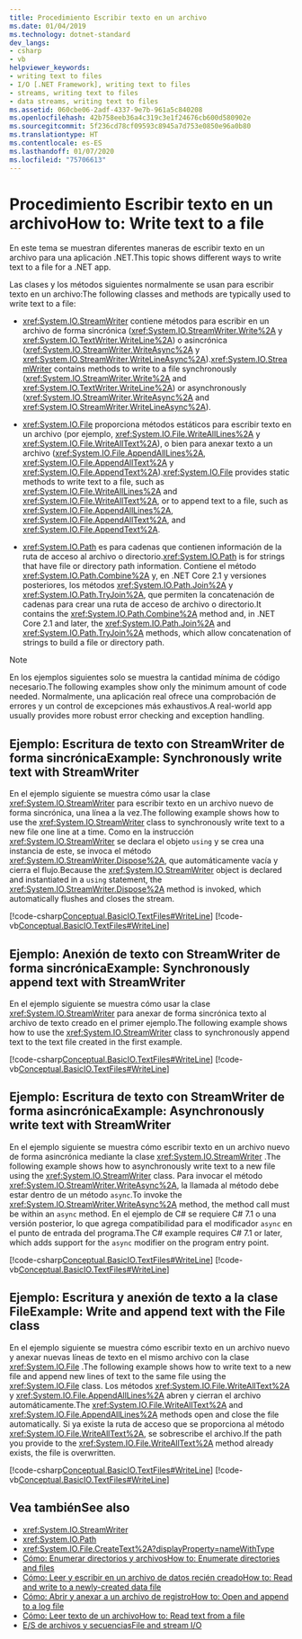 ```yaml
---
title: Procedimiento Escribir texto en un archivo
ms.date: 01/04/2019
ms.technology: dotnet-standard
dev_langs:
- csharp
- vb
helpviewer_keywords:
- writing text to files
- I/O [.NET Framework], writing text to files
- streams, writing text to files
- data streams, writing text to files
ms.assetid: 060cbe06-2adf-4337-9e7b-961a5c840208
ms.openlocfilehash: 42b758eeb36a4c319c3e1f24676cb600d580902e
ms.sourcegitcommit: 5f236cd78cf09593c8945a7d753e0850e96a0b80
ms.translationtype: HT
ms.contentlocale: es-ES
ms.lasthandoff: 01/07/2020
ms.locfileid: "75706613"
---
```

# <a name="how-to-write-text-to-a-file"></a><span data-ttu-id="6dbfd-102">Procedimiento Escribir texto en un archivo</span><span class="sxs-lookup"><span data-stu-id="6dbfd-102">How to: Write text to a file</span></span>
<span data-ttu-id="6dbfd-103">En este tema se muestran diferentes maneras de escribir texto en un archivo para una aplicación .NET.</span><span class="sxs-lookup"><span data-stu-id="6dbfd-103">This topic shows different ways to write text to a file for a .NET app.</span></span> 

<span data-ttu-id="6dbfd-104">Las clases y los métodos siguientes normalmente se usan para escribir texto en un archivo:</span><span class="sxs-lookup"><span data-stu-id="6dbfd-104">The following classes and methods are typically used to write text to a file:</span></span>  
  
- <span data-ttu-id="6dbfd-105"><xref:System.IO.StreamWriter> contiene métodos para escribir en un archivo de forma sincrónica (<xref:System.IO.StreamWriter.Write%2A> y <xref:System.IO.TextWriter.WriteLine%2A>) o asincrónica (<xref:System.IO.StreamWriter.WriteAsync%2A> y <xref:System.IO.StreamWriter.WriteLineAsync%2A>).</span><span class="sxs-lookup"><span data-stu-id="6dbfd-105"><xref:System.IO.StreamWriter> contains methods to write to a file synchronously (<xref:System.IO.StreamWriter.Write%2A> and <xref:System.IO.TextWriter.WriteLine%2A>) or asynchronously (<xref:System.IO.StreamWriter.WriteAsync%2A> and <xref:System.IO.StreamWriter.WriteLineAsync%2A>).</span></span>  
  
- <span data-ttu-id="6dbfd-106"><xref:System.IO.File> proporciona métodos estáticos para escribir texto en un archivo (por ejemplo, <xref:System.IO.File.WriteAllLines%2A> y <xref:System.IO.File.WriteAllText%2A>), o bien para anexar texto a un archivo (<xref:System.IO.File.AppendAllLines%2A>, <xref:System.IO.File.AppendAllText%2A> y <xref:System.IO.File.AppendText%2A>).</span><span class="sxs-lookup"><span data-stu-id="6dbfd-106"><xref:System.IO.File> provides static methods to write text to a file, such as <xref:System.IO.File.WriteAllLines%2A> and <xref:System.IO.File.WriteAllText%2A>, or to append text to a file, such as <xref:System.IO.File.AppendAllLines%2A>, <xref:System.IO.File.AppendAllText%2A>, and <xref:System.IO.File.AppendText%2A>.</span></span>  
  
- <span data-ttu-id="6dbfd-107"><xref:System.IO.Path> es para cadenas que contienen información de la ruta de acceso al archivo o directorio.</span><span class="sxs-lookup"><span data-stu-id="6dbfd-107"><xref:System.IO.Path> is for strings that have file or directory path information.</span></span> <span data-ttu-id="6dbfd-108">Contiene el método <xref:System.IO.Path.Combine%2A> y, en .NET Core 2.1 y versiones posteriores, los métodos <xref:System.IO.Path.Join%2A> y <xref:System.IO.Path.TryJoin%2A>, que permiten la concatenación de cadenas para crear una ruta de acceso de archivo o directorio.</span><span class="sxs-lookup"><span data-stu-id="6dbfd-108">It contains the <xref:System.IO.Path.Combine%2A> method and, in .NET Core 2.1 and later, the <xref:System.IO.Path.Join%2A> and <xref:System.IO.Path.TryJoin%2A> methods, which allow concatenation of strings to build a file or directory path.</span></span>

> [!NOTE]
> <span data-ttu-id="6dbfd-109">En los ejemplos siguientes solo se muestra la cantidad mínima de código necesario.</span><span class="sxs-lookup"><span data-stu-id="6dbfd-109">The following examples show only the minimum amount of code needed.</span></span> <span data-ttu-id="6dbfd-110">Normalmente, una aplicación real ofrece una comprobación de errores y un control de excepciones más exhaustivos.</span><span class="sxs-lookup"><span data-stu-id="6dbfd-110">A real-world app usually provides more robust error checking and exception handling.</span></span>  
  
## <a name="example-synchronously-write-text-with-streamwriter"></a><span data-ttu-id="6dbfd-111">Ejemplo: Escritura de texto con StreamWriter de forma sincrónica</span><span class="sxs-lookup"><span data-stu-id="6dbfd-111">Example: Synchronously write text with StreamWriter</span></span>

<span data-ttu-id="6dbfd-112">En el ejemplo siguiente se muestra cómo usar la clase <xref:System.IO.StreamWriter> para escribir texto en un archivo nuevo de forma sincrónica, una línea a la vez.</span><span class="sxs-lookup"><span data-stu-id="6dbfd-112">The following example shows how to use the <xref:System.IO.StreamWriter> class to synchronously write text to a new file one line at a time.</span></span> <span data-ttu-id="6dbfd-113">Como en la instrucción <xref:System.IO.StreamWriter> se declara el objeto `using` y se crea una instancia de este, se invoca el método <xref:System.IO.StreamWriter.Dispose%2A>, que automáticamente vacía y cierra el flujo.</span><span class="sxs-lookup"><span data-stu-id="6dbfd-113">Because the <xref:System.IO.StreamWriter> object is declared and instantiated in a `using` statement, the <xref:System.IO.StreamWriter.Dispose%2A> method is invoked, which automatically flushes and closes the stream.</span></span>  

[!code-csharp[Conceptual.BasicIO.TextFiles#WriteLine](../../../samples/snippets/csharp/VS_Snippets_CLR/conceptual.basicio.textfiles/cs/write.cs)] 
[!code-vb[Conceptual.BasicIO.TextFiles#WriteLine](../../../samples/snippets/visualbasic/VS_Snippets_CLR/conceptual.basicio.textfiles/vb/write.vb)]  

## <a name="example-synchronously-append-text-with-streamwriter"></a><span data-ttu-id="6dbfd-114">Ejemplo: Anexión de texto con StreamWriter de forma sincrónica</span><span class="sxs-lookup"><span data-stu-id="6dbfd-114">Example: Synchronously append text with StreamWriter</span></span>

<span data-ttu-id="6dbfd-115">En el ejemplo siguiente se muestra cómo usar la clase <xref:System.IO.StreamWriter> para anexar de forma sincrónica texto al archivo de texto creado en el primer ejemplo.</span><span class="sxs-lookup"><span data-stu-id="6dbfd-115">The following example shows how to use the <xref:System.IO.StreamWriter> class to synchronously append text to the text file created in the first example.</span></span>   

[!code-csharp[Conceptual.BasicIO.TextFiles#WriteLine](../../../samples/snippets/csharp/VS_Snippets_CLR/conceptual.basicio.textfiles/cs/append.cs)] 
[!code-vb[Conceptual.BasicIO.TextFiles#WriteLine](../../../samples/snippets/visualbasic/VS_Snippets_CLR/conceptual.basicio.textfiles/vb/append.vb)]  

## <a name="example-asynchronously-write-text-with-streamwriter"></a><span data-ttu-id="6dbfd-116">Ejemplo: Escritura de texto con StreamWriter de forma asincrónica</span><span class="sxs-lookup"><span data-stu-id="6dbfd-116">Example: Asynchronously write text with StreamWriter</span></span>

<span data-ttu-id="6dbfd-117">En el ejemplo siguiente se muestra cómo escribir texto en un archivo nuevo de forma asincrónica mediante la clase <xref:System.IO.StreamWriter> .</span><span class="sxs-lookup"><span data-stu-id="6dbfd-117">The following example shows how to asynchronously write text to a new file using the <xref:System.IO.StreamWriter> class.</span></span> <span data-ttu-id="6dbfd-118">Para invocar el método <xref:System.IO.StreamWriter.WriteAsync%2A>, la llamada al método debe estar dentro de un método `async`.</span><span class="sxs-lookup"><span data-stu-id="6dbfd-118">To invoke the <xref:System.IO.StreamWriter.WriteAsync%2A> method, the method call must be within an `async` method.</span></span> <span data-ttu-id="6dbfd-119">En el ejemplo de C# se requiere C# 7.1 o una versión posterior, lo que agrega compatibilidad para el modificador `async` en el punto de entrada del programa.</span><span class="sxs-lookup"><span data-stu-id="6dbfd-119">The C# example requires C# 7.1 or later, which adds support for the `async` modifier on the program entry point.</span></span> 

[!code-csharp[Conceptual.BasicIO.TextFiles#WriteLine](../../../samples/snippets/csharp/VS_Snippets_CLR/conceptual.basicio.textfiles/cs/async.cs)] 
[!code-vb[Conceptual.BasicIO.TextFiles#WriteLine](../../../samples/snippets/visualbasic/VS_Snippets_CLR/conceptual.basicio.textfiles/vb/async.vb)]  

## <a name="example-write-and-append-text-with-the-file-class"></a><span data-ttu-id="6dbfd-120">Ejemplo: Escritura y anexión de texto a la clase File</span><span class="sxs-lookup"><span data-stu-id="6dbfd-120">Example: Write and append text with the File class</span></span>

<span data-ttu-id="6dbfd-121">En el ejemplo siguiente se muestra cómo escribir texto en un archivo nuevo y anexar nuevas líneas de texto en el mismo archivo con la clase <xref:System.IO.File> .</span><span class="sxs-lookup"><span data-stu-id="6dbfd-121">The following example shows how to write text to a new file and append new lines of text to the same file using the <xref:System.IO.File> class.</span></span> <span data-ttu-id="6dbfd-122">Los métodos <xref:System.IO.File.WriteAllText%2A> y <xref:System.IO.File.AppendAllLines%2A> abren y cierran el archivo automáticamente.</span><span class="sxs-lookup"><span data-stu-id="6dbfd-122">The <xref:System.IO.File.WriteAllText%2A> and <xref:System.IO.File.AppendAllLines%2A> methods open and close the file automatically.</span></span> <span data-ttu-id="6dbfd-123">Si ya existe la ruta de acceso que se proporciona al método <xref:System.IO.File.WriteAllText%2A>, se sobrescribe el archivo.</span><span class="sxs-lookup"><span data-stu-id="6dbfd-123">If the path you provide to the <xref:System.IO.File.WriteAllText%2A> method already exists, the file is overwritten.</span></span>  

[!code-csharp[Conceptual.BasicIO.TextFiles#WriteLine](../../../samples/snippets/csharp/VS_Snippets_CLR/conceptual.basicio.textfiles/cs/file.cs)] 
[!code-vb[Conceptual.BasicIO.TextFiles#WriteLine](../../../samples/snippets/visualbasic/VS_Snippets_CLR/conceptual.basicio.textfiles/vb/file.vb)]  

## <a name="see-also"></a><span data-ttu-id="6dbfd-124">Vea también</span><span class="sxs-lookup"><span data-stu-id="6dbfd-124">See also</span></span>

- <xref:System.IO.StreamWriter>
- <xref:System.IO.Path>
- <xref:System.IO.File.CreateText%2A?displayProperty=nameWithType>
- [<span data-ttu-id="6dbfd-125">Cómo: Enumerar directorios y archivos</span><span class="sxs-lookup"><span data-stu-id="6dbfd-125">How to: Enumerate directories and files</span></span>](../../../docs/standard/io/how-to-enumerate-directories-and-files.md)
- [<span data-ttu-id="6dbfd-126">Cómo: Leer y escribir en un archivo de datos recién creado</span><span class="sxs-lookup"><span data-stu-id="6dbfd-126">How to: Read and write to a newly-created data file</span></span>](../../../docs/standard/io/how-to-read-and-write-to-a-newly-created-data-file.md)
- [<span data-ttu-id="6dbfd-127">Cómo: Abrir y anexar a un archivo de registro</span><span class="sxs-lookup"><span data-stu-id="6dbfd-127">How to: Open and append to a log file</span></span>](../../../docs/standard/io/how-to-open-and-append-to-a-log-file.md)
- [<span data-ttu-id="6dbfd-128">Cómo: Leer texto de un archivo</span><span class="sxs-lookup"><span data-stu-id="6dbfd-128">How to: Read text from a file</span></span>](../../../docs/standard/io/how-to-read-text-from-a-file.md)
- [<span data-ttu-id="6dbfd-129">E/S de archivos y secuencias</span><span class="sxs-lookup"><span data-stu-id="6dbfd-129">File and stream I/O</span></span>](../../../docs/standard/io/index.md)

